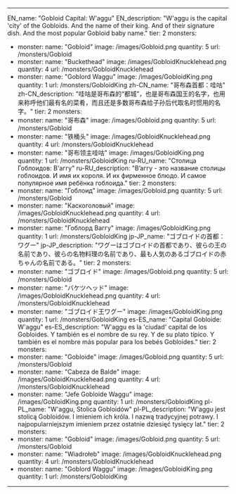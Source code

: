 ---

EN_name: "Gobloid Capital: W'aggu"
EN_description: "W'aggu is the capital 'city' of the Gobloids. And the name of their king. And of their signature dish. And the most popular Gobloid baby name."
tier: 2
monsters:
  - monster:
    name: "Gobloid"
    image: /images/Gobloid.png
    quantity: 5
    url: /monsters/Gobloid
  - monster:
    name: "Buckethead"
    image: /images/GobloidKnucklehead.png
    quantity: 4
    url: /monsters/GobloidKnucklehead
  - monster:
    name: "Goblord Waggu"
    image: /images/GobloidKing.png
    quantity: 1
    url: /monsters/GobloidKing
zh-CN_name: "哥布森首都：哇咕"
zh-CN_description: "哇咕是哥布森的“都城”，也是哥布森国王的名字，也用来称呼他们最有名的菜肴，而且还是多数哥布森给子孙后代取名时惯用的名字。"
tier: 2
monsters:
  - monster:
    name: "哥布森"
    image: /images/Gobloid.png
    quantity: 5
    url: /monsters/Gobloid
  - monster:
    name: "铁桶头"
    image: /images/GobloidKnucklehead.png
    quantity: 4
    url: /monsters/GobloidKnucklehead
  - monster:
    name: "哥布领主哇咕"
    image: /images/GobloidKing.png
    quantity: 1
    url: /monsters/GobloidKing
ru-RU_name: "Столица Гоблоидов: В'аггу"
ru-RU_description: "В’аггу - это название столицы гоблоидов. И имя их короля. И их фирменное блюдо. И самое популярное имя ребёнка гоблоида."
tier: 2
monsters:
  - monster:
    name: "Гоблоид"
    image: /images/Gobloid.png
    quantity: 5
    url: /monsters/Gobloid
  - monster:
    name: "Каскоголовый"
    image: /images/GobloidKnucklehead.png
    quantity: 4
    url: /monsters/GobloidKnucklehead
  - monster:
    name: "Гоблорд Ваггу"
    image: /images/GobloidKing.png
    quantity: 1
    url: /monsters/GobloidKing
jp-JP_name: "ゴブロイドの首都：ワグー"
jp-JP_description: "ワグーはゴブロイドの首都であり、彼らの王の名前であり、彼らの名物料理の名前であり、最も人気のあるゴブロイドの赤ちゃんの名前である。"
tier: 2
monsters:
  - monster:
    name: "ゴブロイド"
    image: /images/Gobloid.png
    quantity: 5
    url: /monsters/Gobloid
  - monster:
    name: "バケツヘッド"
    image: /images/GobloidKnucklehead.png
    quantity: 4
    url: /monsters/GobloidKnucklehead
  - monster:
    name: "ゴブロイド王ワグー"
    image: /images/GobloidKing.png
    quantity: 1
    url: /monsters/GobloidKing
es-ES_name: "Capital Gobloide: W'aggu"
es-ES_description: "W'aggu es la 'ciudad' capital de los Gobloides. Y también es el nombre de su rey. Y de su plato típico. Y también es el nombre más popular para los bebés Gobloides."
tier: 2
monsters:
  - monster:
    name: "Gobloide"
    image: /images/Gobloid.png
    quantity: 5
    url: /monsters/Gobloid
  - monster:
    name: "Cabeza de Balde"
    image: /images/GobloidKnucklehead.png
    quantity: 4
    url: /monsters/GobloidKnucklehead
  - monster:
    name: "Jefe Gobloide Waggu"
    image: /images/GobloidKing.png
    quantity: 1
    url: /monsters/GobloidKing
pl-PL_name: "W'aggu, Stolica Gobloidów"
pl-PL_description: "W'aggu jest stolicą Gobloidów. I imieniem ich króla. I nazwą tradycyjnej potrawy. I najpopularniejszym imieniem   przez ostatnie dziesięć tysięcy lat."
tier: 2
monsters:
  - monster:
    name: "Gobloid"
    image: /images/Gobloid.png
    quantity: 5
    url: /monsters/Gobloid
  - monster:
    name: "Wiadrołeb"
    image: /images/GobloidKnucklehead.png
    quantity: 4
    url: /monsters/GobloidKnucklehead
  - monster:
    name: "Goblord Waggu"
    image: /images/GobloidKing.png
    quantity: 1
    url: /monsters/GobloidKing
---
